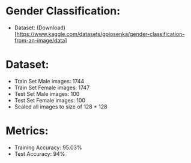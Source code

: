 # Gender Classification:
- Dataset: (Download)[https://www.kaggle.com/datasets/gpiosenka/gender-classification-from-an-image/data]

# Dataset:
- Train Set Male images: 1744
- Train Set Female images: 1747
- Test Set Male images: 100
- Test Set Female images: 100
- Scaled all images to size of 128 * 128

# Metrics:
- Training Accuracy: 95.03%
- Test Accuracy: 94%

